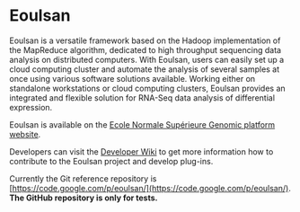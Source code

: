 Eoulsan
=======

Eoulsan is a versatile framework based on the Hadoop implementation of the MapReduce algorithm, dedicated to high throughput sequencing data analysis on distributed computers. With Eoulsan, users can easily set up a cloud computing cluster and automate the analysis of several samples at once using various software solutions available. Working either on standalone workstations or cloud computing clusters, Eoulsan provides an integrated and flexible solution for RNA-Seq data analysis of differential expression.

Eoulsan is available on the [Ecole Normale Supérieure Genomic platform website](http://transcriptome.ens.fr/eoulsan).

Developers can visit the [Developer Wiki](https://github.com/GenomicParisCentre/eoulsan/wiki) to get more information how to contribute to the Eoulsan project and develop plug-ins.

Currently the Git reference repository is [https://code.google.com/p/eoulsan/](https://code.google.com/p/eoulsan/). **The GitHub repository is only for tests.** 
